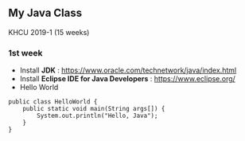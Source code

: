 ## My Java Class
KHCU 2019-1 (15 weeks)


### 1st week
- Install **JDK** : https://www.oracle.com/technetwork/java/index.html
- Install **Eclipse IDE for Java Developers** : https://www.eclipse.org/
- Hello World
<pre><code>public class HelloWorld {
	public static void main(String args[]) {
		System.out.println("Hello, Java");
	}
}</code></pre>
